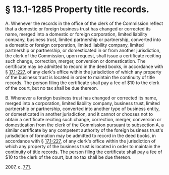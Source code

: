 # § 13.1-1285 Property title records.

<p>A. Whenever the records in the office of the clerk of the Commission reflect that a domestic or foreign business trust has changed or corrected its name, merged into a domestic or foreign corporation, limited liability company, business trust, limited partnership or partnership, converted into a domestic or foreign corporation, limited liability company, limited partnership or partnership, or domesticated in or from another jurisdiction, the clerk of the Commission, upon request, shall issue a certificate reciting such change, correction, merger, conversion or domestication. The certificate may be admitted to record in the deed books, in accordance with § <a href='http://law.lis.virginia.gov/vacode/17.1-227/'>17.1-227</a>, of any clerk's office within the jurisdiction of which any property of the business trust is located in order to maintain the continuity of title records. The person filing the certificate shall pay a fee of $10 to the clerk of the court, but no tax shall be due thereon.</p><p>B. Whenever a foreign business trust has changed or corrected its name, merged into a corporation, limited liability company, business trust, limited partnership or partnership, converted into another type of business entity, or domesticated in another jurisdiction, and it cannot or chooses not to obtain a certificate reciting such change, correction, merger, conversion or domestication from the clerk of the Commission pursuant to subsection A, a similar certificate by any competent authority of the foreign business trust's jurisdiction of formation may be admitted to record in the deed books, in accordance with § <a href='http://law.lis.virginia.gov/vacode/17.1-227/'>17.1-227</a>, of any clerk's office within the jurisdiction of which any property of the business trust is located in order to maintain the continuity of title records. The person filing the certificate shall pay a fee of $10 to the clerk of the court, but no tax shall be due thereon.</p><p>2007, c. <a href='http://lis.virginia.gov/cgi-bin/legp604.exe?071+ful+CHAP0771'>771</a>.</p>